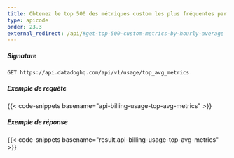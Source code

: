```yaml
---
title: Obtenez le top 500 des métriques custom les plus fréquentes par heure
type: apicode
order: 23.3
external_redirect: /api/#get-top-500-custom-metrics-by-hourly-average
---
```


##### Signature
`GET https://api.datadoghq.com/api/v1/usage/top_avg_metrics`
##### Exemple de requête
{{< code-snippets basename="api-billing-usage-top-avg-metrics" >}}
##### Exemple de réponse
{{< code-snippets basename="result.api-billing-usage-top-avg-metrics" >}}